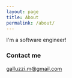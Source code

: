 ```yaml
---
layout: page
title: About
permalink: /about/
---
```


I'm a software engineer!

### Contact me

[galluzzi.m@gmail.com](mailto:galluzzi.m@gmail.com)